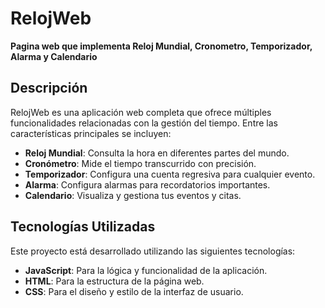 # RelojWeb

**Pagina web que implementa Reloj Mundial, Cronometro, Temporizador, Alarma y Calendario**

## Descripción

RelojWeb es una aplicación web completa que ofrece múltiples funcionalidades relacionadas con la gestión del tiempo. Entre las características principales se incluyen:

- **Reloj Mundial**: Consulta la hora en diferentes partes del mundo.
- **Cronómetro**: Mide el tiempo transcurrido con precisión.
- **Temporizador**: Configura una cuenta regresiva para cualquier evento.
- **Alarma**: Configura alarmas para recordatorios importantes.
- **Calendario**: Visualiza y gestiona tus eventos y citas.

## Tecnologías Utilizadas

Este proyecto está desarrollado utilizando las siguientes tecnologías:

- **JavaScript**: Para la lógica y funcionalidad de la aplicación.
- **HTML**: Para la estructura de la página web.
- **CSS**: Para el diseño y estilo de la interfaz de usuario.
